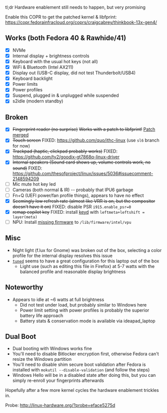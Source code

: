 tl;dr Hardware enablement still needs to happen, but very promising

Enable this COPR to get the patched kernel & libfprint: https://copr.fedorainfracloud.org/coprs/craigcabrey/thinkbook-13x-gen4/

## Works (both Fedora 40 & Rawhide/41)

- [x] NVMe
- [x] Internal display + brightness controls
- [x] Keyboard with the usual hot keys (not all)
- [x] WiFi & Bluetooth (Intel AX211)
- [x] Display out (USB-C display, did not test Thunderbolt/USB4)
- [x] Keyboard backlight
- [x] Power limits
- [x] Power profiles
- [x] Suspend, plugged in & unplugged while suspended
- [x] s2idle (modern standby)

## Broken

- [x] ~~Fingerprint reader (no surprise)~~ ~~Works with a patch to libfprint!~~ [Patch merged](https://gitlab.freedesktop.org/libfprint/libfprint/-/merge_requests/494)
- [x] ~~Touch screen~~ FIXED: https://github.com/quo/ithc-linux (use `sl6` branch for now)
- [x] ~~Trackpad (haptic, clickpad probably works)~~ FIXED: https://github.com/ty2/goodix-gt7868q-linux-driver
- [x] ~~Internal speakers (Sound card shows up, volume controls work, no sound)~~ FIXED: https://github.com/thesofproject/linux/issues/5036#issuecomment-2148594209
- [ ] Mic mute hot key led
- [ ] Cameras (both normal & IR) -- probably that IPU6 garbage
- [ ] Fn+Q (UEFI power/fan profile things), appears to have no effect
- [x] ~~Seemingly low refresh rate (almost like VRR is on, but the compositor doesn't have it on)~~ FIXED: disable PSR `i915.enable_psr=0`
- [x] ~~remap copilot key~~ FIXED: install [keyd](https://github.com/rvaiya/keyd) with `leftmeta+leftshift = layer(meta)`
- [ ] NPU: Install [missing firmware](https://github.com/intel/linux-npu-driver/tree/main/firmware/bin) to `/lib/firmware/intel/vpu`

## Misc

- Night light (f.lux for Gnome) was broken out of the box, selecting a color profile for the internal display resolves this issue
- [`tuned`](https://github.com/redhat-performance/tuned) seems to have a great configuration for this laptop out of the box
  - Light use (such as editing this file in Firefox) at 5-7 watts with the balanced profile and reasonable display brightness

## Noteworthy

- Appears to idle at ~6 watts at full brightness
  - Did not test under load, but probably similar to Windows here
  - Power limit setting with power profiles is probably the superior battery life approach
  - Battery stats & conservation mode is available via ideapad_laptop

## Dual Boot

- Dual booting with Windows works fine
- You'll need to disable Bitlocker encryption first, otherwise Fedora can't resize the Windows partition
- You'll need to disable shim secure boot validation after Fedora is installed with `mokutil --disable-validation` (and follow the steps)
- Windows Hello will be in a disabled state after doing this, but you can simply re-enroll your fingerprints afterwards

Hopefully after a few more kernel cycles the hardware enablement trickles in.

Probe: http://linux-hardware.org/?probe=eface5275d 
